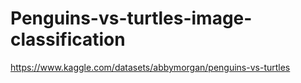 # Penguins-vs-turtles-image-classification

https://www.kaggle.com/datasets/abbymorgan/penguins-vs-turtles
